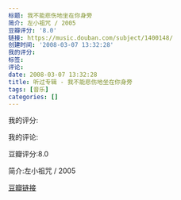 ```yaml
---
标题: 我不能悲伤地坐在你身旁
简介: 左小祖咒 / 2005
豆瓣评分: '8.0'
链接: https://music.douban.com/subject/1400148/
创建时间: '2008-03-07 13:32:28'
我的评分:
标签:
评论:
date: 2008-03-07 13:32:28
title: 听过专辑 - 我不能悲伤地坐在你身旁
tags: [音乐]
categories: []
---
```


我的评分:

我的评论:

豆瓣评分:8.0

简介:左小祖咒 / 2005

[豆瓣链接](https://music.douban.com/subject/1400148/)


